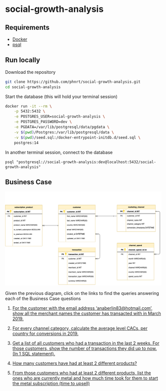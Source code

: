 # social-growth-analysis

## Requirements 

- [Docker](https://docs.docker.com/get-docker/)
- [psql](https://www.timescale.com/blog/how-to-install-psql-on-mac-ubuntu-debian-windows/)

## Run locally

Download the repository

```bash
git clone https://github.com/phnrt/social-growth-analysis.git
cd social-growth-analysis
```

Start the database (this will hold your terminal session)

```bash
docker run -it --rm \
    -p 5432:5432 \
    -e POSTGRES_USER=social-growth-analysis \
    -e POSTGRES_PASSWORD=dev \
    -e PGDATA=/var/lib/postgresql/data/pgdata \
    -v $(pwd)/Postgres:/var/lib/postgresql/data \
    -v $(pwd)/seed.sql:/docker-entrypoint-initdb.d/seed.sql \
    postgres:14
```

In another terminal session, connect to the database

```
psql "postgresql://social-growth-analysis:dev@localhost:5432/social-growth-analysis"
```
## Business Case

![Database UML Diagram](./database-uml.png "Business Case Database UML Diagram")

Given the previous diagram, click on the links to find the queries answering each of the Business Case questions

1. [For the customer with the email address ‘anaberlin83@hotmail.com’, show all the merchant names the customer has transacted with in March 2019.](https://github.com/phnrt/social-growth-analysis/blob/5cccf752a96ecb4e7012b748c0bf3db749f7945e/business-case-answers.sql#L3-L12)
   
2. [For every channel category, calculate the average level CACs, per country for conversions in 2019.](https://github.com/phnrt/social-growth-analysis/blob/5cccf752a96ecb4e7012b748c0bf3db749f7945e/business-case-answers.sql#L15-L31)
   
3. [Get a list of all customers who had a transaction in the last 2 weeks. For those customers, show the number of transactions they did up to now. (In 1 SQL statement).](https://github.com/phnrt/social-growth-analysis/blob/5cccf752a96ecb4e7012b748c0bf3db749f7945e/business-case-answers.sql#L33-L47)
   
4. [How many customers have had at least 2 different products?](https://github.com/phnrt/social-growth-analysis/blob/c6d1a5b7260ad35b58b3e8a45c47d03bc287b340/business-case-answers.sql#L49-L60)
   
5. [From those customers who had at least 2 different products, list the ones who are currently metal and how much time took for them to start the metal subscription (time to upsell)](https://github.com/phnrt/social-growth-analysis/blob/ee21337d9eee605a1e1f2c30da63127f0743ba8f/business-case-answers.sql#L59-L85)